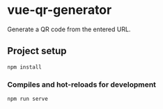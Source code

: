 # vue-qr-generator

Generate a QR code from the entered URL.

## Project setup
```
npm install
```

### Compiles and hot-reloads for development
```
npm run serve
```
